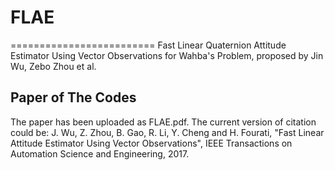 # FLAE
=========================
Fast Linear Quaternion Attitude Estimator Using Vector Observations for Wahba's Problem, proposed by Jin Wu, Zebo Zhou et al.
## Paper of The Codes
The paper has been uploaded as FLAE.pdf. The current version of citation could be:
J. Wu, Z. Zhou, B. Gao, R. Li, Y. Cheng and H. Fourati, "Fast Linear Attitude Estimator Using Vector Observations", IEEE Transactions on Automation Science and Engineering, 2017.
